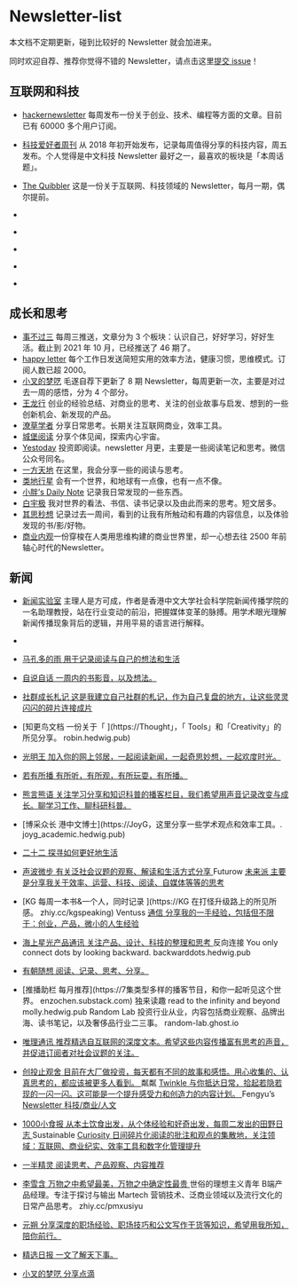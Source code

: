 # Newsletter-list


本文档不定期更新，碰到比较好的 Newsletter 就会加进来。

同时欢迎自荐、推荐你觉得不错的 Newsletter，请点击这里[提交 issue](https://github.com/chasays/newsletter-list/issues)！

## 互联网和科技

- [hackernewsletter](https://hackernewsletter.com/) 每周发布一份关于创业、技术、编程等方面的文章。目前已有 60000 多个用户订阅。
- [科技爱好者周刊](https://github.com/ruanyf/weekly) 从 2018 年初开始发布，记录每周值得分享的科技内容，周五发布。个人觉得是中文科技 Newsletter 最好之一，最喜欢的板块是「本周话题」。
- [The Quibbler](https://thequibbler.zhubai.love/) 这是一份关于互联网、科技领域的 Newsletter，每月一期，偶尔提前。

- []() 
- []() 
- []() 
- []() 
- []() 

## 成长和思考

- [事不过三](https://via.hedwig.pub/) 每周三推送，文章分为 3 个板块：认识自己，好好学习，好好生活。截止到 2021 年 10 月，已经推送了 46 期了。
- [happy letter](https://xiao.do/) 每个工作日发送简短实用的效率方法，健康习惯，思维模式。订阅人数已超 2000。
- [小叉的梦呓](https://chasays.hedwig.pub/) 毛遂自荐下更新了 8 期 Newsletter，每周更新一次，主要是对过去一周的感悟，分为 4 个部分。
- [王龙行](https://zhiy.cc/long) 创业的经验总结、对商业的思考、关注的创业故事与启发、想到的一些创新机会、新发现的产品。
- [潦草学者](https://zhiy.cc/messy) 分享日常思考。长期关注互联网商业，效率工具。
- [城堡阅读](https://zhiy.cc/cbyd) 分享个体见闻，探索内心宇宙。
- [Yestoday](https://yestoday.substack.com/) 投资即阅读。newsletter 月更，主要是一些阅读笔记和思考。微信公众号同名。
- [一方天地](http://newsletter.emmmme.com) 在这里，我会分享一些的阅读与思考。
- [类地行星](https://www.yuque.com/aiyouzhanglei/ldxx) 会有一个世界，和地球有一点像，也有一点不像。
- [小胖’s Daily Note](http://littlefat.cn/) 记录我日常发现的一些东西。	
- [白宇极](https://zhiy.cc/baiyuji) 我对世界的看法、书信、读书记录以及由此而来的思考。短文居多。	
- [其思秒想](https://www.getrevue.co/profile/yolo365) 记录过去一周间，看到的让我有所触动和有趣的内容信息，以及体验发现的书/影/好物。
- [商业内观](https://if.zoepi.online)一份穿梭在人类用思维构建的商业世界里，却一心想去往 2500 年前轴心时代的Newsletter。


##  新闻

- [新闻实验室](http://newslab.info/) 主理人是方可成，作者是香港中文大学社会科学院新闻传播学院的一名助理教授，站在行业变动的前沿，把握媒体变革的脉搏。用学术眼光理解新闻传播现象背后的逻辑，并用平易的语言进行解释。
- 



- [马孔多的雨	用于记录阅读与自己的想法和生活	](https://getrevue.co/profile/raininmacondo)
- [自说自话	一周内的书影音，以及想法。	](https://landisland.hedwig.pub)
- [社群成长札记	这是我建立自己社群的札记，作为自己复盘的地方，让这些灵灵闪闪的碎片连接成片	](https://zhiy.cc/communitynote)
- [知更鸟文档	一份关于「 ](https://Thought」，「 Tools」和「Creativity」的所见分享。	robin.hedwig.pub)
- [光明王	加入你的网上邻居，一起阅读新闻，一起奇思妙想，一起欢度时光。	](https://lordoflight.substack.com)
- [若有所播	有所听，有所观，有所玩耍，有所播。	](https://getrevue.co/profile/tobepodcasting)
- [熊言熊语	关注学习分享和知识科普的播客栏目，我们希望用声音记录改变与成长。聊学习工作、聊科研科普。	](https://podcast.kaopubear.top)
- [博采众长	港中文博士](https://JoyG，这里分享一些学术观点和效率工具。.	joyg_academic.hedwig.pub)
- [二十二	探寻如何更好地生活	](https://weichen.blog/22/)
- [声波微步	有关泛社会议题的观察、解读和生活方式分享	](https://voiceshare.hedwig.pub/)
Futurow [未来派	主要是分享我关于效率、运营、科技、阅读、自媒体等等的思考	](https://getrevue.co/profile/Futurow)
- [KG	每周一本书&一个人，同时记录 ](https://KG 在打怪升级路上的所见所感。	zhiy.cc/kgspeaking)
Ventuss [通信	分享我的一手经验，包括但不限于：创业，产品，微小的人生经验	](https://ventuss.xyz)
- [海上星光产品通讯	关注产品、设计、科技的整理和思考	](https://https://hsxg.ghost.io/)
反向连接 You only connect dots by looking backward.	backwarddots.hedwig.pub
- [有朝随想	阅读、记录、思考、分享。	](https://getrevue.co/profile/lostluu)
- [推播助栏	每月推荐](https://7集类型多样的播客节目，和你一起听见这个世界。	enzochen.substack.com)
独来读趣	read to the infinity and beyond	molly.hedwig.pub
Random Lab 投资行业从业，内容包括商业观察、品牌出海、读书笔记，以及奢侈品行业二三事。	random-lab.ghost.io
- [唯理通讯	推荐精选自互联网的深度文本。希望这些内容传播富有思考的声音，并促进订阅者对社会议题的关注。	](https://veritaschina.org/newsletter/)
- [创投止观舍	目前在大厂做投资，每天都有不同的故事和感悟。用心收集的、认真思考的，都应该被更多人看到。	](https://zhiy.cc/zhiguan)
粼粼 [Twinkle	与你抵达日常，拾起若隐若现的一闪一闪。这可能是一个提升感受力和创造力的内容计划。	](https://zhiy.cc/twinkle)
Fengyu’s [Newsletter	科技/商业/人文	](https://fengyu.substack.com)
- [1000小食报	从本土饮食出发，从个体经验和好奇出发，每周二发出的田野日志	](https://getrevue.co/profile/young)
Sustainable [Curiosity	日间碎片化阅读的批注和观点的集散地，关注领域：互联网、商业纪实、效率工具和数字化管理提升	](https://zhiy.cc/mccc)
- [一半精灵	阅读思考、产品观察、内容推荐	](https://getrevue.co/profile/yiyi11)
- [李雪含	万物之中希望最美，万物之中确定性最贵	](https://zhiy.cc/lixuehan)
世俗的理想主义青年	B端产品经理。专注于探讨与输出 Martech 营销技术、泛商业领域以及流行文化的日常产品思考。	zhiy.cc/pmxusiyu
- [元朔	分享深度的职场经验、职场技巧和公文写作干货等知识，希望用我所知，陪你前行。	](https://zhiy.cc/yyds)
- [精选日报	一文了解天下事。	](https://zhiy.cc/daynews)
- [小叉的梦呓	分享点滴	](https://chasays.hedwig.pub/)


